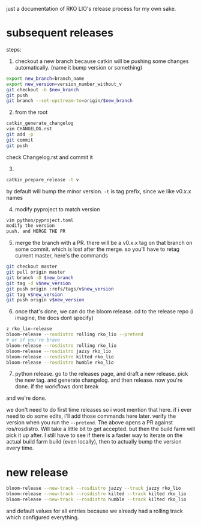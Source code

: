 just a documentation of RKO LIO's release process for my own sake.

# subsequent releases

steps: 

1. checkout a new branch because catkin will be pushing some changes automatically. (name it bump version or something)
```bash
export new_branch=branch_name
export new_version=version_number_without_v
git checkout -b $new_branch
git push
git branch --set-upstream-to=origin/$new_branch
```

2. from the root
```bash
catkin_generate_changelog
vim CHANGELOG.rst
git add -p
git commit
git push
``` 

check Changelog.rst and commit it

3. 
```bash
catkin_prepare_release -t v
```
by default will bump the minor version. `-t` is tag prefix, since we like v0.x.x names

4. modify pyproject to match version

```bash
vim python/pyproject.toml
modify the version
push. and MERGE THE PR
```

5. merge the branch with a PR. there will be a v0.x.x tag on that branch on some commit. which is lost after the merge. so you'll have to retag current master, here's the commands
```bash
git checkout master
git pull origin master
git branch -D $new_branch
git tag -d v$new_version
git push origin :refs/tags/v$new_version
git tag v$new_version
git push origin v$new_version
```

6. once that's done, we can do the bloom release. cd to the release repo (i imagine, the docs dont specify) 
```bash
z rko_lio-release
bloom-release --rosdistro rolling rko_lio --pretend
# or if you're brave
bloom-release --rosdistro rolling rko_lio
bloom-release --rosdistro jazzy rko_lio
bloom-release --rosdistro kilted rko_lio
bloom-release --rosdistro humble rko_lio
```

7. python release. go to the releases page, and draft a new release. pick the new tag. and generate changelog. and then release. now you're done. if the workflows dont break

and we're done.

we don't need to do first time releases so i wont mention that here. if i ever need to do some edits, i'll add those commands here later. verify the version when you run the `--pretend`.
The above opens a PR against ros/rosdistro. Will take a little bit to get accepted. but then the build farm will pick it up after. I still have to see if there is a faster way to iterate on the actual build farm build (even locally), then to actually bump the version every time.

# new release

```bash
bloom-release --new-track --rosdistro jazzy --track jazzy rko_lio
bloom-release --new-track --rosdistro kilted --track kilted rko_lio
bloom-release --new-track --rosdistro humble --track kilted rko_lio
```

and default values for all entries because we already had a rolling track which configured everything.

